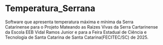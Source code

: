 # Temperatura_Serrana
Software que apresenta temperatura máxima e mínima da Serra Catarinense para o Projeto Mateando as Raizes Vivas da Serra Cartarinense da Escola EEB Vidal Ramos Junior e para a Feira Estadual de Ciência e Tecnologia de Santa Catarina de Santa Catarina(FECITEC/SC) de 2025.
